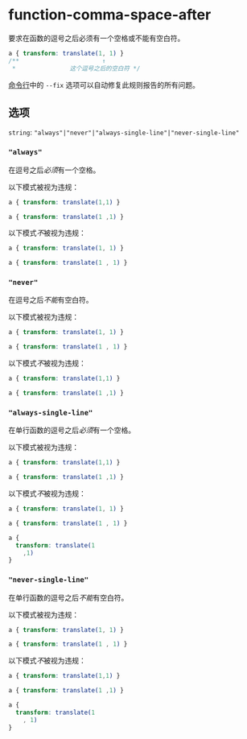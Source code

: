 # function-comma-space-after

要求在函数的逗号之后必须有一个空格或不能有空白符。

```css
a { transform: translate(1, 1) }
/**                       ↑
 *               这个逗号之后的空白符 */
```

[命令行](../../../docs/user-guide/cli.md#自动修复错误)中的 `--fix` 选项可以自动修复此规则报告的所有问题。

## 选项

`string`: `"always"|"never"|"always-single-line"|"never-single-line"`

### `"always"`

在逗号之后*必须*有一个空格。

以下模式被视为违规：

```css
a { transform: translate(1,1) }
```

```css
a { transform: translate(1 ,1) }
```

以下模式*不*被视为违规：

```css
a { transform: translate(1, 1) }
```

```css
a { transform: translate(1 , 1) }
```

### `"never"`

在逗号之后*不能*有空白符。

以下模式被视为违规：

```css
a { transform: translate(1, 1) }
```

```css
a { transform: translate(1 , 1) }
```

以下模式*不*被视为违规：

```css
a { transform: translate(1,1) }
```

```css
a { transform: translate(1 ,1) }
```

### `"always-single-line"`

在单行函数的逗号之后*必须*有一个空格。

以下模式被视为违规：

```css
a { transform: translate(1,1) }
```

```css
a { transform: translate(1 ,1) }
```

以下模式*不*被视为违规：

```css
a { transform: translate(1, 1) }
```

```css
a { transform: translate(1 , 1) }
```

```css
a {
  transform: translate(1
    ,1)
}
```

### `"never-single-line"`

在单行函数的逗号之后*不能*有空白符。

以下模式被视为违规：

```css
a { transform: translate(1, 1) }
```

```css
a { transform: translate(1 , 1) }
```

以下模式*不*被视为违规：

```css
a { transform: translate(1,1) }
```

```css
a { transform: translate(1 ,1) }
```

```css
a {
  transform: translate(1
    , 1)
}
```
